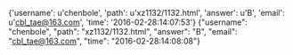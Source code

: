 {'username': u'chenbole', 'path': u'xz1132/1132.html', 'answer': u'B', 'email': u'cbl_tae@163.com', 'time': '2016-02-28:14:07:53'}
{"username": "chenbole", "path": "xz1132/1132.html", "answer": "B", "email": "cbl_tae@163.com", "time": "2016-02-28:14:08:08"}